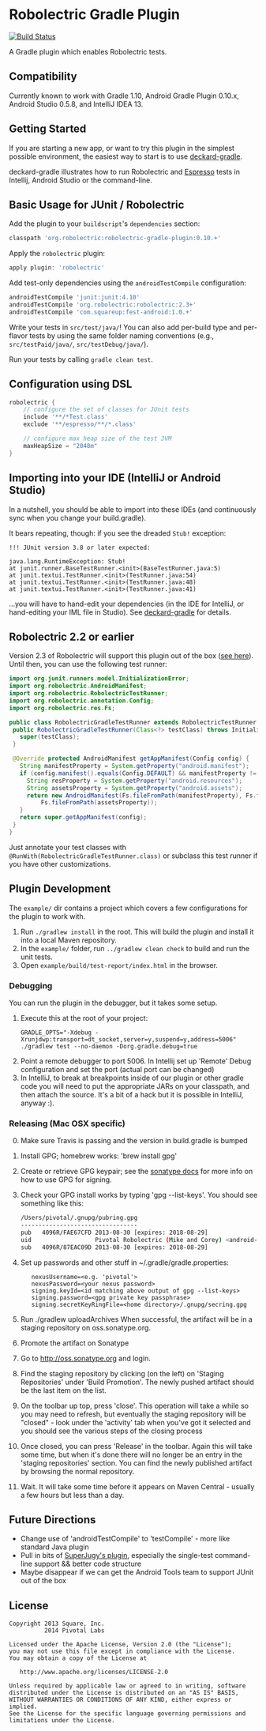 # Robolectric Gradle Plugin

[![Build Status](https://secure.travis-ci.org/robolectric/robolectric-gradle-plugin.png?branch=master)](http://travis-ci.org/robolectric/robolectric-gradle-plugin)

A Gradle plugin which enables Robolectric tests.

## Compatibility

Currently known to work with Gradle 1.10, Android Gradle Plugin 0.10.x, Android Studio 0.5.8, and IntelliJ IDEA 13.

## Getting Started

If you are starting a new app, or want to try this plugin in the simplest possible environment, the easiest way to start is to use [deckard-gradle](https://github.com/robolectric/deckard-gradle).

deckard-gradle illustrates how to run Robolectric and [Espresso](https://code.google.com/p/android-test-kit/wiki/Espresso) tests in Intellij, Android Studio or the command-line.

## Basic Usage for JUnit / Robolectric

Add the plugin to your `buildscript`'s `dependencies` section:
```groovy
classpath 'org.robolectric:robolectric-gradle-plugin:0.10.+'
```

Apply the `robolectric` plugin:
```groovy
apply plugin: 'robolectric'
```

Add test-only dependencies using the `androidTestCompile` configuration:
```groovy
androidTestCompile 'junit:junit:4.10'
androidTestCompile 'org.robolectric:robolectric:2.3+'
androidTestCompile 'com.squareup:fest-android:1.0.+'
```

Write your tests in `src/test/java/`! You can also add per-build type and per-flavor tests by using
the same folder naming conventions (e.g., `src/testPaid/java/`, `src/testDebug/java/`).

Run your tests by calling `gradle clean test`.

## Configuration using DSL

```groovy
robolectric {
    // configure the set of classes for JUnit tests
    include '**/*Test.class'
    exclude '**/espresso/**/*.class'

    // configure max heap size of the test JVM
    maxHeapSize = "2048m"
}
```

## Importing into your IDE (IntelliJ or Android Studio)

In a nutshell, you should be able to import into these IDEs (and continuously sync when you change your build.gradle). 

It bears repeating, though: if you see the dreaded `Stub!` exception:

    !!! JUnit version 3.8 or later expected:

	java.lang.RuntimeException: Stub!
	at junit.runner.BaseTestRunner.<init>(BaseTestRunner.java:5)
	at junit.textui.TestRunner.<init>(TestRunner.java:54)
	at junit.textui.TestRunner.<init>(TestRunner.java:48)
	at junit.textui.TestRunner.<init>(TestRunner.java:41)

...you will have to hand-edit your dependencies (in the IDE for IntelliJ, or hand-editing your IML file in Studio). See [deckard-gradle](https://github.com/robolectric/deckard-gradle) for details.

## Robolectric 2.2 or earlier

Version 2.3 of Robolectric will support this plugin out of the box ([see here](https://github.com/robolectric/robolectric/pull/744)).
Until then, you can use the following test runner:
```java
import org.junit.runners.model.InitializationError;
import org.robolectric.AndroidManifest;
import org.robolectric.RobolectricTestRunner;
import org.robolectric.annotation.Config;
import org.robolectric.res.Fs;

public class RobolectricGradleTestRunner extends RobolectricTestRunner {
 public RobolectricGradleTestRunner(Class<?> testClass) throws InitializationError {
   super(testClass);
 }

 @Override protected AndroidManifest getAppManifest(Config config) {
   String manifestProperty = System.getProperty("android.manifest");
   if (config.manifest().equals(Config.DEFAULT) && manifestProperty != null) {
     String resProperty = System.getProperty("android.resources");
     String assetsProperty = System.getProperty("android.assets");
     return new AndroidManifest(Fs.fileFromPath(manifestProperty), Fs.fileFromPath(resProperty),
         Fs.fileFromPath(assetsProperty));
   }
   return super.getAppManifest(config);
 }
}
```

Just annotate your test classes with `@RunWith(RobolectricGradleTestRunner.class)` or subclass this
test runner if you have other customizations.

## Plugin Development

The `example/` dir contains a project which covers a few configurations for the plugin to work with.

 1. Run `./gradlew install` in the root. This will build the plugin and install it into a local Maven
    repository.
 2. In the `example/` folder, run `../gradlew clean check` to build and run the unit tests.
 3. Open `example/build/test-report/index.html` in the browser.

### Debugging

You can run the plugin in the debugger, but it takes some setup.

1. Execute this at the root of your project:
    ```
    GRADLE_OPTS="-Xdebug -Xrunjdwp:transport=dt_socket,server=y,suspend=y,address=5006" ./gradlew test --no-daemon -Dorg.gradle.debug=true
    ```
2. Point a remote debugger to port 5006. In Intellij set up 'Remote' Debug configuration and set the port (actual port can be changed)
3. In IntelliJ, to break at breakpoints inside of our plugin or other gradle code you will need to put the appropriate JARs on your classpath, and then attach the source. It's a bit of a hack but it is possible in IntelliJ, anyway :).

### Releasing (Mac OSX specific)

0. Make sure Travis is passing and the version in build.gradle is bumped

1. Install GPG; homebrew works: 'brew install gpg'

2. Create or retrieve GPG keypair; see the [sonatype docs](https://docs.sonatype.org/display/Repository/Sonatype+OSS+Maven+Repository+Usage+Guide) for more info on how to use GPG for signing.

3. Check your GPG install works by typing 'gpg --list-keys'. You should see something like this:
    ```bash
    /Users/pivotal/.gnupg/pubring.gpg
    ---------------------------------
    pub   4096R/FAE67CFD 2013-08-30 [expires: 2018-08-29]
    uid                  Pivotal Robolectric (Mike and Corey) <android-developers@pivotallabs.com>
    sub   4096R/87EAC09D 2013-08-30 [expires: 2018-08-29]
    ```
4. Set up passwords and other stuff in ~/.gradle/gradle.properties:
    ```
       nexusUsername=<e.g. 'pivotal'>
       nexusPassword=<your nexus password>
       signing.keyId=<id matching above output of gpg --list-keys>
       signing.password=<gpg private key passphrase>
       signing.secretKeyRingFile=<home directory>/.gnupg/secring.gpg
    ```

5. Run ./gradlew uploadArchives
When successful, the artifact will be in a staging repository on oss.sonatype.org.

6. Promote the artifact on Sonatype
  1. Go to http://oss.sonatype.org and login.
  2. Find the staging repository by clicking (on the left) on 'Staging Repositories' under 'Build Promotion'. The newly pushed artifact should be the last item on the list.
  3. On the toolbar up top, press 'close'. This operation will take a while so you may need to refresh, but eventually the staging repository will be "closed" - look under the 'activity' tab when you've got it selected and you should see the various steps of the closing process
  4. Once closed, you can press 'Release' in the toolbar. Again this will take some time, but when it's done there will no longer be an entry in the 'staging repositories' section. You can find the newly published artifact by browsing the normal repository.
  5. Wait. It will take some time before it appears on Maven Central - usually a few hours but less than a day.


## Future Directions

- Change use of 'androidTestCompile' to 'testCompile' - more like standard Java plugin
- Pull in bits of [SuperJugy's plugin](https://github.com/SuperJugy/android-unit-test), especially the single-test command-line support && better code structure
- Maybe disappear if we can get the Android Tools team to support JUnit out of the box


## License

    Copyright 2013 Square, Inc.
              2014 Pivotal Labs

    Licensed under the Apache License, Version 2.0 (the "License");
    you may not use this file except in compliance with the License.
    You may obtain a copy of the License at

       http://www.apache.org/licenses/LICENSE-2.0

    Unless required by applicable law or agreed to in writing, software
    distributed under the License is distributed on an "AS IS" BASIS,
    WITHOUT WARRANTIES OR CONDITIONS OF ANY KIND, either express or implied.
    See the License for the specific language governing permissions and
    limitations under the License.

